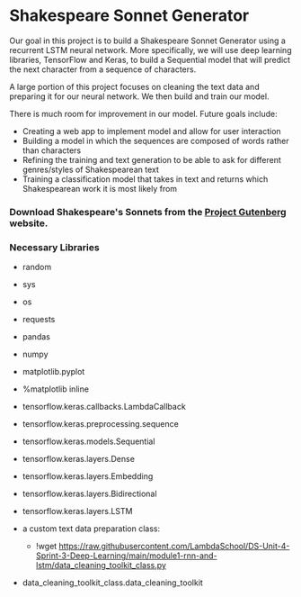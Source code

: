 # Shakespeare Sonnet Generator

Our goal in this project is to build a Shakespeare Sonnet Generator using a recurrent LSTM neural network. More specifically, we will use deep learning libraries, TensorFlow and Keras, to build a Sequential model that will predict the next character from a sequence of characters.

A large portion of this project focuses on cleaning the text data and preparing it for our neural network. We then build and train our model.

There is much room for improvement in our model. Future goals include:
- Creating a web app to implement model and allow for user interaction
- Building a model in which the sequences are composed of words rather than characters
- Refining the training and text generation to be able to ask for different genres/styles of Shakespearean text
- Training a classification model that takes in text and returns which Shakespearean work it is most likely from


### Download Shakespeare's Sonnets from the [Project Gutenberg](https://www.gutenberg.org/cache/epub/1041/pg1041.txt) website.

### Necessary Libraries
- random
- sys
- os

- requests
- pandas 
- numpy 
- matplotlib.pyplot 
- %matplotlib inline

- tensorflow.keras.callbacks.LambdaCallback
- tensorflow.keras.preprocessing.sequence
- tensorflow.keras.models.Sequential
- tensorflow.keras.layers.Dense
- tensorflow.keras.layers.Embedding
- tensorflow.keras.layers.Bidirectional
- tensorflow.keras.layers.LSTM

- a custom text data preparation class:
  - !wget https://raw.githubusercontent.com/LambdaSchool/DS-Unit-4-Sprint-3-Deep-Learning/main/module1-rnn-and-lstm/data_cleaning_toolkit_class.py
- data_cleaning_toolkit_class.data_cleaning_toolkit


